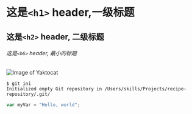 # 这是`<h1>` header,一级标题
## 这是`<h2>` header, 二级标题
###### 这是`<h6>` header, 最小的标题

![Image of Yaktocat](https://octodex.github.com/images/yaktocat.png)

```
$ git ini
Initialized empty Git repository in /Users/skills/Projects/recipe-repository/.git/
```

```javascript
var myVar = "Hello, world";
```
